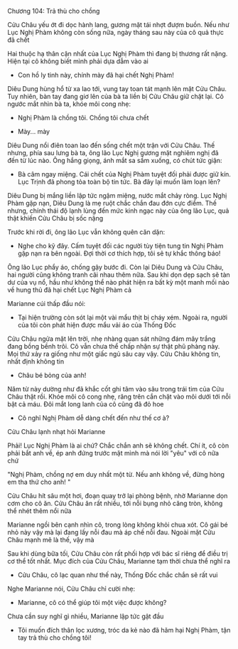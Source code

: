 




Chương 104: Trả thù cho chồng

Cửu Châu yếu ớt đi dọc hành lang, gương mặt tái nhợt đượm buồn. Nếu như Lục Nghị Phàm không còn sống nữa, ngày tháng sau này của cô quả thực đã chết

Hai thuộc hạ thân cận nhất của Lục Nghị Phàm thì đang bị thương rất nặng. Hiện tại cô không biết mình phải dựa dẫm vào ai

- Con hồ ly tinh này, chính mày đã hại chết Nghị Phàm!

Diêu Dung hùng hổ từ xa lao tới, vung tay toan tát mạnh lên mặt Cửu Châu. Tuy nhiên, bàn tay đang giơ lên của bà ta liền bị Cửu Châu giữ chặt lại. Cô ngước mắt nhìn bà ta, khóe môi cong nhẹ:

- Nghị Phàm là chồng tôi. Chồng tôi chưa chết

- Mày... mày

Diêu Dung nổi điên toan lao đến sống chết một trận với Cửu Châu. Thế nhưng, phía sau lưng bà ta, ông lão Lục Nghị gương mặt nghiêm nghị đã đến từ lúc nào. Ông hắng giọng, ánh mắt sa sầm xuống, có chút tức giận:

- Bà câm ngay miệng. Cái chết của Nghị Phàm tuyệt đối phải được giữ kín. Lục Trịnh đã phong tỏa toàn bộ tin tức. Bà đây lại muốn làm loạn lên?

Diêu Dung bị mắng liền lập tức ngậm miệng, nước mắt chảy ròng. Lục Nghị Phàm gặp nạn, Diêu Dung là mẹ ruột chắc chắn đau đớn cực điểm. Thế nhưng, chính thái độ lạnh lùng đến mức kinh ngạc này của ông lão Lục, quả thật khiến Cửu Châu bị sốc nặng

Trước khi rời đi, ông lão Lục vẫn không quên căn dặn:

- Nghe cho kỹ đây. Cấm tuyệt đối các người tùy tiện tung tin Nghị Phàm gặp nạn ra bên ngoài. Đợi thời cơ thích hợp, tôi sẽ tự khắc thông báo!

Ông lão Lục phẩy áo, chống gậy bước đi. Còn lại Diêu Dung và Cửu Châu, hai người cũng không tranh cãi nhau thêm nữa. Sau khi dọn dẹp sạch sẽ tàn dư của vụ nổ, hầu như không thể nào phát hiện ra bất kỳ một manh mối nào về hung thủ đã hại chết Lục Nghị Phàm cả

Marianne cúi thấp đầu nói:

- Tại hiện trường còn sót lại một vài mẩu thịt bị cháy xém. Ngoài ra, người của tôi còn phát hiện được mẩu vải áo của Thống Đốc

Cửu Châu ngửa mặt lên trời, nhẹ nhàng quan sát những đám mây trắng đang bồng bềnh trôi. Cô vẫn chưa thể chấp nhận sự thật phũ phàng này. Mọi thứ xảy ra giống như một giấc ngủ sâu cay vậy. Cửu Châu không tin, nhất định không tin

- Châu bé bỏng của anh!

Năm từ này dường như đã khắc cốt ghi tâm vào sâu trong trái tim của Cửu Châu thật rồi. Khóe môi cô cong nhẹ, răng trên cắn chặt vào môi dưới tới nỗi bật cả máu. Đôi mắt long lanh của cô cũng đã đỏ hoe

- Cô nghĩ Nghị Phàm dễ dàng chết đến như thế cơ à?

Cửu Châu lạnh nhạt hỏi Marianne

Phải! Lục Nghị Phàm là ai chứ? Chắc chắn anh sẽ không chết. Chí ít, cô còn phải bắt anh về, ép anh đứng trước mặt mình mà nói lời "yêu" với cô nữa chứ

"Nghị Phàm, chồng nợ em duy nhất một từ. Nếu anh không về, đừng hòng em tha thứ cho anh! "

Cửu Châu hít sâu một hơi, đoạn quay trở lại phòng bệnh, nhờ Marianne dọn cơm cho cô ăn. Cửu Châu ăn rất nhiều, tới nỗi bụng nhỏ căng tròn, không thể nhét thêm nổi nữa

Marianne ngồi bên cạnh nhìn cô, trong lòng không khỏi chua xót. Cô gái bé nhỏ này vậy mà lại đang lấy nỗi đau mà áp chế nỗi đau. Ngoài mặt Cửu Châu mạnh mẽ là thế, vậy mà

Sau khi dùng bữa tối, Cửu Châu còn rất phối hợp với bác sĩ riêng để điều trị cơ thể tốt nhất. Mục đích của Cửu Châu, Marianne tạm thời chưa thể nghĩ ra

- Cửu Châu, cô lạc quan như thế này, Thống Đốc chắc chắn sẽ rất vui

Nghe Marianne nói, Cửu Châu chỉ cười nhẹ:

- Marianne, cô có thể giúp tôi một việc được không?

Chưa cần suy nghĩ gì nhiều, Marianne lập tức gật đầu

- Tôi muốn đích thân lọc xương, tróc da kẻ nào đã hãm hại Nghị Phàm, tận tay trả thù cho chồng tôi!




